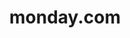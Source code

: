 ---
blog: http://monday.com/blog
facebook: https://facebook.com/mondaydotcom
instagram: https://instagram.com/mondaydotcom
linkedin: https://linkedin.com/company/2525169
logohandle: monday
pinterest: https://pinterest.com/mondayapp
sort: monday
title: monday.com
twitter: https://x.com/mondaydotcom
website: https://monday.com/
youtube: https://youtube.com/channel/UCA9UvBiKHly15rN8u_Km3BQ
---